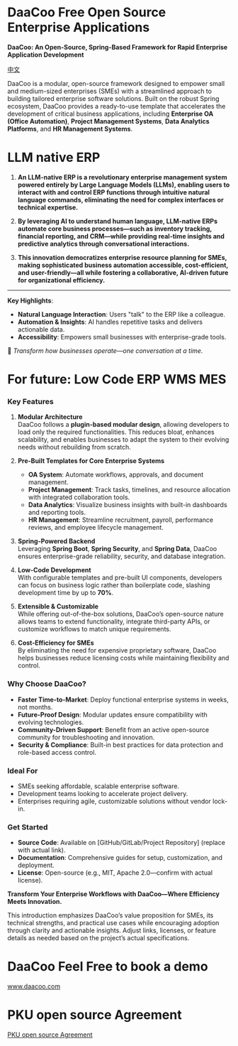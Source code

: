 # DaaCoo Free Open Source  Enterprise Applications


**DaaCoo: An Open-Source, Spring-Based Framework for Rapid Enterprise Application Development**

[中文](./README-cn.md)



DaaCoo is a modular, open-source framework designed to empower small and medium-sized enterprises (SMEs) with a streamlined approach to building tailored enterprise software solutions. Built on the robust Spring ecosystem, DaaCoo provides a ready-to-use template that accelerates the development of critical business applications, including **Enterprise OA (Office Automation)**, **Project Management Systems**, **Data Analytics Platforms**, and **HR Management Systems**.

# LLM native ERP


1. **An LLM-native ERP is a revolutionary enterprise management system powered entirely by Large Language Models (LLMs), enabling users to interact with and control ERP functions through intuitive natural language commands, eliminating the need for complex interfaces or technical expertise.**  

2. **By leveraging AI to understand human language, LLM-native ERPs automate core business processes—such as inventory tracking, financial reporting, and CRM—while providing real-time insights and predictive analytics through conversational interactions.**  

3. **This innovation democratizes enterprise resource planning for SMEs, making sophisticated business automation accessible, cost-efficient, and user-friendly—all while fostering a collaborative, AI-driven future for organizational efficiency.**  

---  
**Key Highlights**:  
- **Natural Language Interaction**: Users "talk" to the ERP like a colleague.  
- **Automation & Insights**: AI handles repetitive tasks and delivers actionable data.  
- **Accessibility**: Empowers small businesses with enterprise-grade tools.  

🚀 *Transform how businesses operate—one conversation at a time.*

# For future: Low Code  ERP  WMS MES

### **Key Features**
1. **Modular Architecture**  
   DaaCoo follows a **plugin-based modular design**, allowing developers to load only the required functionalities. This reduces bloat, enhances scalability, and enables businesses to adapt the system to their evolving needs without rebuilding from scratch.

2. **Pre-Built Templates for Core Enterprise Systems**  
   - **OA System**: Automate workflows, approvals, and document management.  
   - **Project Management**: Track tasks, timelines, and resource allocation with integrated collaboration tools.  
   - **Data Analytics**: Visualize business insights with built-in dashboards and reporting tools.  
   - **HR Management**: Streamline recruitment, payroll, performance reviews, and employee lifecycle management.  

3. **Spring-Powered Backend**  
   Leveraging **Spring Boot**, **Spring Security**, and **Spring Data**, DaaCoo ensures enterprise-grade reliability, security, and database integration.  

4. **Low-Code Development**  
   With configurable templates and pre-built UI components, developers can focus on business logic rather than boilerplate code, slashing development time by up to **70%**.  

5. **Extensible & Customizable**  
   While offering out-of-the-box solutions, DaaCoo’s open-source nature allows teams to extend functionality, integrate third-party APIs, or customize workflows to match unique requirements.  

6. **Cost-Efficiency for SMEs**  
   By eliminating the need for expensive proprietary software, DaaCoo helps businesses reduce licensing costs while maintaining flexibility and control.  

### **Why Choose DaaCoo?**
- **Faster Time-to-Market**: Deploy functional enterprise systems in weeks, not months.  
- **Future-Proof Design**: Modular updates ensure compatibility with evolving technologies.  
- **Community-Driven Support**: Benefit from an active open-source community for troubleshooting and innovation.  
- **Security & Compliance**: Built-in best practices for data protection and role-based access control.  

### **Ideal For**
- SMEs seeking affordable, scalable enterprise software.  
- Development teams looking to accelerate project delivery.  
- Enterprises requiring agile, customizable solutions without vendor lock-in.  

### **Get Started**
- **Source Code**: Available on [GitHub/GitLab/Project Repository] (replace with actual link).  
- **Documentation**: Comprehensive guides for setup, customization, and deployment.  
- **License**: Open-source (e.g., MIT, Apache 2.0—confirm with actual license).  

**Transform Your Enterprise Workflows with DaaCoo—Where Efficiency Meets Innovation.**  


This introduction emphasizes DaaCoo’s value proposition for SMEs, its technical strengths, and practical use cases while encouraging adoption through clarity and actionable insights. Adjust links, licenses, or feature details as needed based on the project’s actual specifications.

# DaaCoo  Feel Free to book a demo 
www.daacoo.com

# PKU open source Agreement

[PKU open source Agreement](https://www.gitpp.com/pkuLicense/pku-open-source-license)
